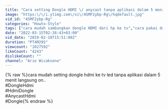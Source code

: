 ```yaml
---
title: "Cara setting Dongle HDMI \/ anycast tanpa aplikasi dalam 5 menit.Bisa Semua Tipe HP Android & iPhone."
image: "https:\/\/i.ytimg.com\/vi\/4SMF2ybp-Rg\/hqdefault.jpg"
vid_id: "4SMF2ybp-Rg"
categories: "Howto-Style"
tags: ["cara mudah sambungkan dongle HDMI dari hp ke tv","cara pakai dan gunakan dongle HDMI anycast dari hp ke tv","cara mudah koneksikan dongle HDMI dari hp ke tv LED dan tv tabung"]
date: "2022-03-15T02:38:43+03:00"
vid_date: "2019-02-18T15:51:08Z"
duration: "PT4M29S"
viewcount: "1027592"
likeCount: "4243"
dislikeCount: ""
channel: "Arie Wicaksono"
---
```

{% raw %}cara mudah setting dongle hdmi ke tv led tanpa aplikasi dalam 5 menit langsung on..<br />#DongleHdmi<br />#HdmiDongle<br />#AnycastHdmi<br />#Dongle{% endraw %}
